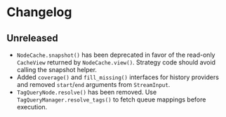 # Changelog

## Unreleased

- `NodeCache.snapshot()` has been deprecated in favor of the read-only
  `CacheView` returned by `NodeCache.view()`. Strategy code should avoid
  calling the snapshot helper.
- Added `coverage()` and `fill_missing()` interfaces for history providers and
  removed `start`/`end` arguments from `StreamInput`.
- `TagQueryNode.resolve()` has been removed. Use
  `TagQueryManager.resolve_tags()` to fetch queue mappings before execution.
